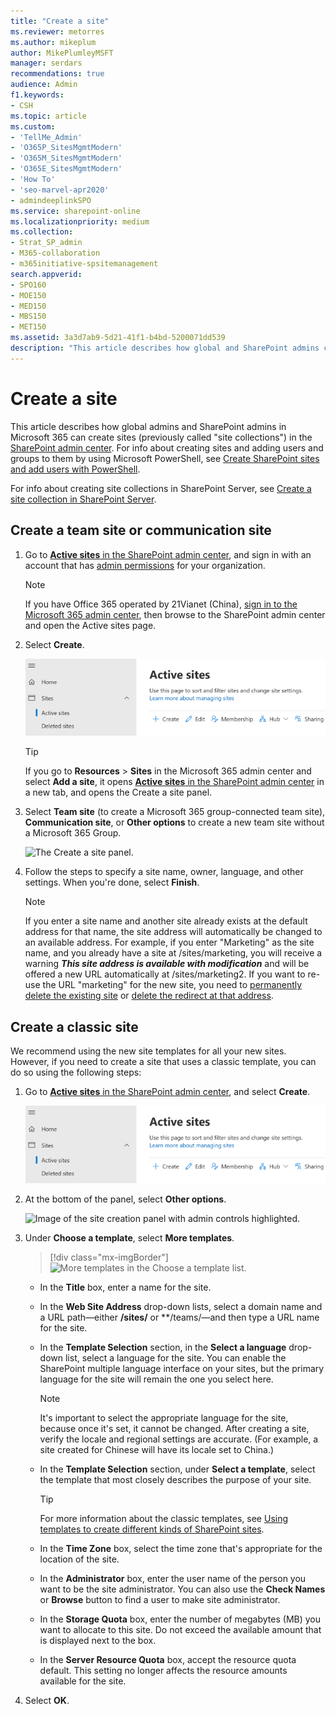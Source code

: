 ```yaml
---
title: "Create a site"
ms.reviewer: metorres
ms.author: mikeplum
author: MikePlumleyMSFT
manager: serdars
recommendations: true
audience: Admin
f1.keywords:
- CSH
ms.topic: article
ms.custom:
- 'TellMe_Admin'
- 'O365P_SitesMgmtModern'
- 'O365M_SitesMgmtModern'
- 'O365E_SitesMgmtModern'
- 'How To'
- 'seo-marvel-apr2020'
- admindeeplinkSPO
ms.service: sharepoint-online
ms.localizationpriority: medium
ms.collection:  
- Strat_SP_admin
- M365-collaboration
- m365initiative-spsitemanagement
search.appverid:
- SPO160
- MOE150
- MED150
- MBS150
- MET150
ms.assetid: 3a3d7ab9-5d21-41f1-b4bd-5200071dd539
description: "This article describes how global and SharePoint admins can create sites."
---
```


# Create a site

This article describes how global admins and SharePoint admins in Microsoft 365 can create sites (previously called "site collections") in the <a href="https://go.microsoft.com/fwlink/?linkid=2185219" target="_blank">SharePoint admin center</a>. For info about creating sites and adding users and groups to them by using Microsoft PowerShell, see [Create SharePoint sites and add users with PowerShell](/microsoft-365/enterprise/create-sharepoint-sites-and-add-users-with-powershell).
  
For info about creating site collections in SharePoint Server, see [Create a site collection in SharePoint Server](../SharePointServer/sites/create-a-site-collection.md).

## Create a team site or communication site
  
1. Go to <a href="https://go.microsoft.com/fwlink/?linkid=2185220" target="_blank">**Active sites** in the SharePoint admin center</a>, and sign in with an account that has [admin permissions](./sharepoint-admin-role.md) for your organization.

    > [!NOTE]
    > If you have Office 365 operated by 21Vianet (China), [sign in to the Microsoft 365 admin center](https://go.microsoft.com/fwlink/p/?linkid=850627), then browse to the SharePoint admin center and open the Active sites page.

2. Select **Create**.

    ![The Create button on the Active sites page.](media/create-site-button.png)

    > [!TIP]
    > If you go to **Resources** > **Sites** in the Microsoft 365 admin center and select **Add a site**, it opens <a href="https://go.microsoft.com/fwlink/?linkid=2185220" target="_blank">**Active sites** in the SharePoint admin center</a> in a new tab, and opens the Create a site panel.  

3. Select **Team site** (to create a Microsoft 365 group-connected team site), **Communication site**, or **Other options** to create a new team site without a Microsoft 365 Group.

    ![The Create a site panel.](media/new-site-creation-admin.png)

4. Follow the steps to specify a site name, owner, language, and other settings. When you're done, select **Finish**.
 
    > [!NOTE]
    > If you enter a site name and another site already exists at the default address for that name, the site address will automatically be changed to an available address. For example, if you enter "Marketing" as the site name, and you already have a site at /sites/marketing, you will receive a warning ***This site address is available with modification*** and will be offered a new URL automatically at /sites/marketing2. If you want to re-use the URL "marketing" for the new site, you need to [permanently delete the existing site](delete-site-collection.md#permanently-delete-a-site) or [delete the redirect at that address](manage-site-redirects.md). 
    
 
## Create a classic site
<a name="__toc323551189_1"> </a>

We recommend using the new site templates for all your new sites. However, if you need to create a site that uses a classic template, you can do so using the following steps:  
  
1. Go to <a href="https://go.microsoft.com/fwlink/?linkid=2185220" target="_blank">**Active sites** in the SharePoint admin center</a>, and select **Create**.
    
    ![The Create button on the Active sites page.](media/create-site-button.png)
  
2. At the bottom of the panel, select **Other options**.

    ![Image of the site creation panel with admin controls highlighted.](media/new-site-admin-bottom.png)

3. Under **Choose a template**, select **More templates**. 

    > [!div class="mx-imgBorder"]
    > ![More templates in the Choose a template list.](https://user-images.githubusercontent.com/7239963/112038982-dfcb0680-8b19-11eb-9b78-d6bd375b86fa.png)

    - In the **Title** box, enter a name for the site. 
    
    - In the **Web Site Address** drop-down lists, select a domain name and a URL path—either **/sites/** or **/teams/—and then type a URL name for the site. 
    
    - In the **Template Selection** section, in the **Select a language** drop-down list, select a language for the site. You can enable the SharePoint multiple language interface on your sites, but the primary language for the site will remain the one you select here. 
    
      > [!NOTE]
      > It's important to select the appropriate language for the site, because once it's set, it cannot be changed. After creating a site, verify the locale and regional settings are accurate. (For example, a site created for Chinese will have its locale set to China.) 
  
    - In the **Template Selection** section, under **Select a template**, select the template that most closely describes the purpose of your site. 
    
      > [!TIP]
      > For more information about the classic templates, see [Using templates to create different kinds of SharePoint sites](https://support.office.com/article/449eccec-ff99-4cf3-b62e-dcfee37e8da4). 
  
    - In the **Time Zone** box, select the time zone that's appropriate for the location of the site. 
      
    - In the **Administrator** box, enter the user name of the person you want to be the site administrator. You can also use the **Check Names** or **Browse** button to find a user to make site administrator. 
      
    - In the **Storage Quota** box, enter the number of megabytes (MB) you want to allocate to this site. Do not exceed the available amount that is displayed next to the box. 
      
    - In the **Server Resource Quota** box, accept the resource quota default. This setting no longer affects the resource amounts available for the site. 
    
4. Select **OK**.
   
